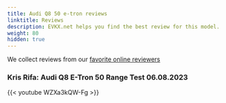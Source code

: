 ```yaml
---
title: Audi Q8 50 e-tron reviews
linktitle: Reviews
description: EVKX.net helps you find the best review for this model. 
weight: 80
hidden: true
---
```

<object type="image/svg+xml" data="../modelnavigation.svg"></object>
We collect reviews from our [favorite online reviewers](/guides/evreviewers/)

### Kris Rifa: Audi Q8 E-Tron 50 Range Test 06.08.2023

{{< youtube WZXa3kQW-Fg >}}

